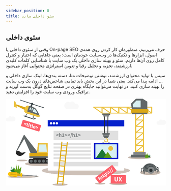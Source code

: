 ```yaml
---
sidebar_position: 0
title: سئو داخلی سایت
---
```

## سئوی داخلی

وقتی از سئوی داخلی یا On-page SEO حرف می‌زنیم، منظورمان کار کردن روی همه‌ی اصول، ابزارها و تکنیک‌ها در وب‌سایت خودمان است؛ یعنی جاهایی که اختیار و کنترل کامل روی آن‌ها داریم. سئو و بهینه سازی داخلی یک وب سایت با شناسایی کلمات کلیدی ارزشمند، تجزیه و تحلیل رقبا و تدوین استراتژی محتوایی آغاز می‌شود.

سپس با تولید محتوای ارزشمند، نوشتن توضیحات متا، دسته بندی‌ها، لینک سازی داخلی و … ادامه پیدا می‌کند. یعنی شما در این بخش باید تمامی شاخص‌های درون یک وب سایت را بهینه سازی کنید. در نهایت می‌توانید جایگاه بهتری در صفحه نتایج گوگل بدست آورید و ترافیک ورودی وب سایت خود را افزایش دهید.

![سئو داخلی سایت](./on-page-seo.png)
